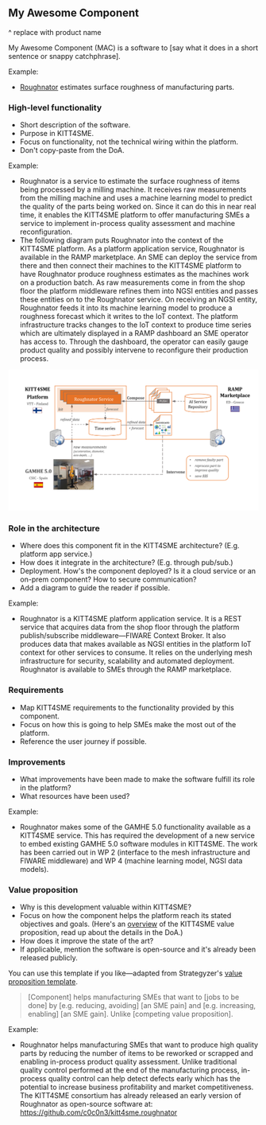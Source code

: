 My Awesome Component
--------------------
^ replace with product name


My Awesome Component (MAC) is a software to [say what it does in a
short sentence or snappy catchphrase].

Example:

* [Roughnator][roughnator] estimates surface roughness of
  manufacturing parts.


### High-level functionality 

* Short description of the software.
* Purpose in KITT4SME.
* Focus on functionality, not the technical wiring within the platform.
* Don't copy-paste from the DoA.

Example:

* Roughnator is a service to estimate the surface roughness of items
  being processed by a milling machine. It receives raw measurements
  from the milling machine and uses a machine learning model to predict
  the quality of the parts being worked on. Since it can do this in
  near real time, it enables the KITT4SME platform to offer manufacturing
  SMEs a service to implement in-process quality assessment and machine
  reconfiguration.
* The following diagram puts Roughnator into the context of the KITT4SME
  platform. As a platform application service, Roughnator is available
  in the RAMP marketplace. An SME can deploy the service from there and
  then connect their machines to the KITT4SME platform to have Roughnator
  produce roughness estimates as the machines work on a production batch.
  As raw measurements come in from the shop floor the platform middleware
  refines them into NGSI entities and passes these entities on to the
  Roughnator service. On receiving an NGSI entity, Roughnator feeds it
  into its machine learning model to produce a roughness forecast which
  it writes to the IoT context. The platform infrastructure tracks changes
  to the IoT context to produce time series which are ultimately displayed
  in a RAMP dashboard an SME operator has access to. Through the dashboard,
  the operator can easily gauge product quality and possibly intervene to
  reconfigure their production process.

![Roughnator context diagram][roughnator.dia]


### Role in the architecture

* Where does this component fit in the KITT4SME architecture?
  (E.g. platform app service.)
* How does it integrate in the architecture? (E.g. through pub/sub.)
* Deployment. How's the component deployed? Is it a cloud service
  or an on-prem component? How to secure communication?
* Add a diagram to guide the reader if possible.

Example:

* Roughnator is a KITT4SME platform application service. It is a
  REST service that acquires data from the shop floor through the
  platform publish/subscribe middleware—FIWARE Context Broker. It
  also produces data that makes available as NGSI entities in the
  platform IoT context for other services to consume. It relies on
  the underlying mesh infrastructure for security, scalability and
  automated deployment. Roughnator is available to SMEs through the
  RAMP marketplace.


### Requirements

* Map KITT4SME requirements to the functionality provided by this
  component.
* Focus on how this is going to help SMEs make the most out of the
  platform.
* Reference the user journey if possible.


### Improvements

* What improvements have been made to make the software fulfill its
  role in the platform?
* What resources have been used?

Example:

* Roughnator makes some of the GAMHE 5.0 functionality available as
  a KITT4SME service. This has required the development of a new
  service to embed existing GAMHE 5.0 software modules in KITT4SME.
  The work has been carried out in WP 2 (interface to the mesh
  infrastructure and FIWARE middleware) and WP 4 (machine learning
  model, NGSI data models).


### Value proposition

* Why is this development valuable within KITT4SME?
* Focus on how the component helps the platform reach its stated
  objectives and goals. (Here's an [overview][arch.vp] of the KITT4SME
  value proposition, read up about the details in the DoA.)
* How does it improve the state of the art?
* If applicable, mention the software is open-source and it's
  already been released publicly.

You can use this template if you like—adapted from Strategyzer's
[value proposition template][vp.template].

> [Component] helps manufacturing SMEs that want to [jobs to be done]
> by [e.g. reducing, avoiding] [an SME pain]
> and [e.g. increasing, enabling] [an SME gain].
> Unlike [competing value proposition].

Example:

* Roughnator helps manufacturing SMEs that want to produce high quality
  parts by reducing the number of items to be reworked or scrapped and
  enabling in-process product quality assessment. Unlike traditional
  quality control performed at the end of the manufacturing process,
  in-process quality control can help detect defects early which has
  the potential to increase business profitability and market competitiveness.
  The KITT4SME consortium has already released an early version of
  Roughnator as open-source software at:
  https://github.com/c0c0n3/kitt4sme.roughnator




[arch.vp]: https://github.com/c0c0n3/kitt4sme/blob/master/arch/intro/motivation.md
[roughnator]: https://github.com/c0c0n3/kitt4sme.roughnator
[roughnator.dia]: ./roughnator.svg
[vp.template]: https://static1.squarespace.com/static/5abb0c805b409b8d0da49ce5/t/5caecdffe2c483abeaf49a14/1554959871097/Ad+Lib+Value+Template.pdf
